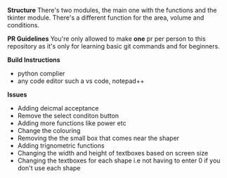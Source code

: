 **Structure**
There's two modules, the main one with the functions and the tkinter module.
There's a different function for the area, volume and conditions.

**PR Guidelines**
You're only allowed to make **one** pr per person to this repository as it's only for learning basic git commands and for beginners.

**Build Instructions**
- python complier
- any code editor such a vs code, notepad++ 

 **Issues**
- Adding deicmal acceptance
- Remove the select conditon button
- Adding more functions like power etc
- Change the colouring 
- Removing the the small box that comes near the shaper
- Adding trignometric functions
- Changing the width and height of textboxes based on screen size
- Changing the textboxes for each shape i.e not having to enter 0 if you don't use each shape


